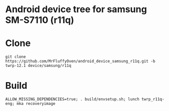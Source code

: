 # Android device tree for samsung SM-S7110 (r11q)

# Clone
    git clone https://github.com/MrFluffyOven/android_device_samsung_r11q.git -b twrp-12.1 device/samsung/r11q

# Build
    ALLOW_MISSING_DEPENDENCIES=true; . build/envsetup.sh; lunch twrp_r11q-eng; mka recoveryimage
